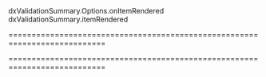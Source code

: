 <!--id-->dxValidationSummary.Options.onItemRendered<!--/id-->
<!--EventForAction-->dxValidationSummary.itemRendered<!--/EventForAction-->
===========================================================================
<!--hidden--><!--/hidden-->
===========================================================================

